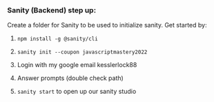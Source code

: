 ### Sanity (Backend) step up:

Create a folder for Sanity to be used to initialize sanity. Get started by:

1. `npm install -g @sanity/cli`

2. `sanity init --coupon javascriptmastery2022`

3. Login with my google email kesslerlock88

4. Answer prompts (double check path)

5. `sanity start` to open up our sanity studio

